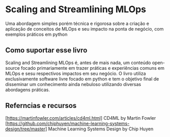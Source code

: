 # Scaling and Streamlining MLOps 

Uma abordagem simples porém técnica e rigorosa sobre a criação e aplicação de conceitos de MLOps e seu impacto na ponta de negócio, com exemplos práticos em python

## Como suportar esse livro

Scaling and Streamlining MLOps é, antes de mais nada, um conteúdo open-source focado primariamente em trazer práticas e experiências comuns em MLOps e sesu respectivos impactos em seu negócio. O livro utiliza exclusivamente software livre focado em python e tem o objetivo final de disseminar um conhecimento ainda nebuloso utilizando diversas abordagens práticas.

## Referncias e recursos


[https://martinfowler.com/articles/cd4ml.html] CD4ML by Martin Fowler
[https://github.com/chiphuyen/machine-learning-systems-design/tree/master] Machine Learning Systems Design by Chip Huyen


